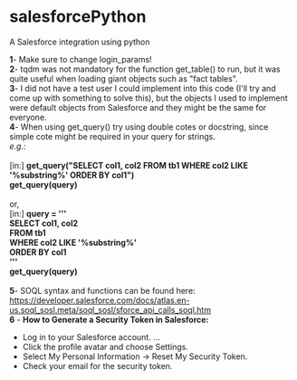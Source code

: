 # salesforcePython
A Salesforce integration using python

__1__- Make sure to change login_params! <br>
__2__- tqdm was not mandatory for the function get_table() to run, but it was quite useful when loading giant objects such as "fact tables". <br>
__3__- I did not have a test user I could implement into this code (I'll try and come up with something to solve this), but the objects I used to implement were default objects from Salesforce and they might be the same for everyone.<br> 
__4__- When using get_query() try using double cotes or docstring, since simple cote might be required in your query for strings.<br>
  _e.g.:_ <br><br>
  [in:] __get_query("SELECT col1, col2 FROM tb1 WHERE col2 LIKE '%substring%' ORDER BY col1")__<br>__get_query(query)__<br><br>
  or,<br>
  [in:] __query = '''__<br>
                __SELECT col1, col2__<br>
                __FROM tb1__<br>
                __WHERE col2 LIKE '%substring%'__<br>
                __ORDER BY col1__<br>
              __'''__<br>__get_query(query)__<br><br>
__5__- SOQL syntax and functions can be found here: https://developer.salesforce.com/docs/atlas.en-us.soql_sosl.meta/soql_sosl/sforce_api_calls_soql.htm<br>
__6__ - __How to Generate a Security Token in Salesforce:__
* Log in to your Salesforce account. ...
* Click the profile avatar and choose Settings.
* Select My Personal Information → Reset My Security Token.
* Check your email for the security token.
